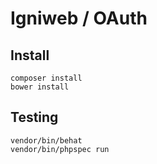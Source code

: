 # Igniweb / OAuth

## Install

    composer install
    bower install

## Testing

    vendor/bin/behat
    vendor/bin/phpspec run
